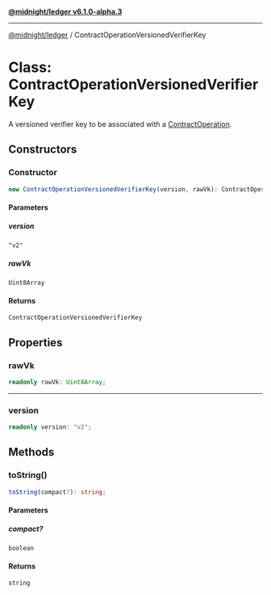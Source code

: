 [**@midnight/ledger v6.1.0-alpha.3**](../README.md)

***

[@midnight/ledger](../globals.md) / ContractOperationVersionedVerifierKey

# Class: ContractOperationVersionedVerifierKey

A versioned verifier key to be associated with a [ContractOperation](ContractOperation.md).

## Constructors

### Constructor

```ts
new ContractOperationVersionedVerifierKey(version, rawVk): ContractOperationVersionedVerifierKey;
```

#### Parameters

##### version

`"v2"`

##### rawVk

`Uint8Array`

#### Returns

`ContractOperationVersionedVerifierKey`

## Properties

### rawVk

```ts
readonly rawVk: Uint8Array;
```

***

### version

```ts
readonly version: "v2";
```

## Methods

### toString()

```ts
toString(compact?): string;
```

#### Parameters

##### compact?

`boolean`

#### Returns

`string`
